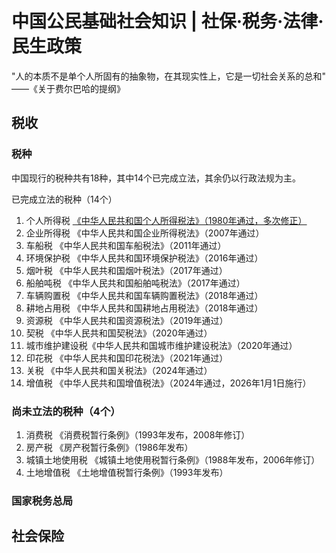 # 中国公民基础社会知识 | 社保·税务·法律·民生政策

"人的本质不是单个人所固有的抽象物，在其现实性上，它是一切社会关系的总和" ——《关于费尔巴哈的提纲》

## 税收

### 税种

中国现行的税种共有18种，其中14个已完成立法，其余仍以行政法规为主。

已完成立法的税种（14个）

1. 个人所得税 [《中华人民共和国个人所得税法》（1980年通过，多次修正）](https://www.gov.cn/xinwen/2018-09/01/content_5318233.htm)
2. 企业所得税 《中华人民共和国企业所得税法》（2007年通过）
3. 车船税 《中华人民共和国车船税法》（2011年通过）
4. 环境保护税 《中华人民共和国环境保护税法》（2016年通过）
5. 烟叶税 《中华人民共和国烟叶税法》（2017年通过）
6. 船舶吨税 《中华人民共和国船舶吨税法》（2017年通过）
7. 车辆购置税 《中华人民共和国车辆购置税法》（2018年通过）
8. 耕地占用税 《中华人民共和国耕地占用税法》（2018年通过）
9. 资源税 《中华人民共和国资源税法》（2019年通过）
10. 契税 《中华人民共和国契税法》（2020年通过）
11. 城市维护建设税《中华人民共和国城市维护建设税法》（2020年通过）
12. 印花税 《中华人民共和国印花税法》（2021年通过）
13. 关税 《中华人民共和国关税法》（2024年通过）
14. 增值税 《中华人民共和国增值税法》（2024年通过，2026年1月1日施行）

### 尚未立法的税种（4个）

1. 消费税 《消费税暂行条例》（1993年发布，2008年修订）
2. 房产税 《房产税暂行条例》（1986年发布）
3. 城镇土地使用税 《城镇土地使用税暂行条例》（1988年发布，2006年修订）
4. 土地增值税 《土地增值税暂行条例》（1993年发布）

### 国家税务总局



## 社会保险
